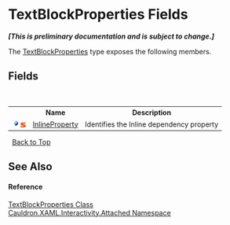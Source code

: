 # TextBlockProperties Fields
 _**\[This is preliminary documentation and is subject to change.\]**_

The <a href="T_Cauldron_XAML_Interactivity_Attached_TextBlockProperties">TextBlockProperties</a> type exposes the following members.


## Fields
&nbsp;<table><tr><th></th><th>Name</th><th>Description</th></tr><tr><td>![Public field](media/pubfield.gif "Public field")![Static member](media/static.gif "Static member")</td><td><a href="F_Cauldron_XAML_Interactivity_Attached_TextBlockProperties_InlineProperty">InlineProperty</a></td><td>
Identifies the Inline&nbsp;dependency property</td></tr></table>&nbsp;
<a href="#textblockproperties-fields">Back to Top</a>

## See Also


#### Reference
<a href="T_Cauldron_XAML_Interactivity_Attached_TextBlockProperties">TextBlockProperties Class</a><br /><a href="N_Cauldron_XAML_Interactivity_Attached">Cauldron.XAML.Interactivity.Attached Namespace</a><br />